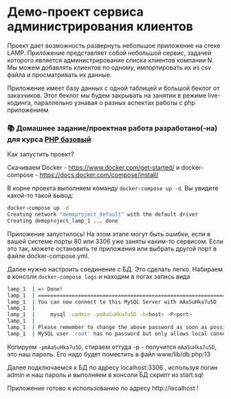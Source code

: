 # Демо-проект сервиса администрирования клиентов

Проект дает возможность развернуть небольшое приложение на стеке LAMP. Приложение представляет собой небольшой сервис,
задачей которого является администрирование списка клиентов компании N. Мы можем добавлять клиентов по одному, импортировать их из csv файла
и просматривать их данные.

Приложение имеет базу данных с одной таблицей и большой беклог от заказчиков. Этот беклог мы будем закрывать на занятии в режиме live-кодинга, 
параллельно узнавая о разных аспектах работы с php приложением

### 📚 Домашнее задание/проектная работа разработано(-на) для курса [PHP базовый](https://otus.ru/lessons/php-basic/?utm_source=github&utm_medium=free&utm_campaign=otus)

Как запустить проект?

Скачиваем Docker - https://www.docker.com/get-started/ и docker-compose - https://docs.docker.com/compose/install/

В корне проекта выполняем команду `docker-compose up -d`. Вы увидите какой-то такой вывод:

```bash
docker-compose up -d
Creating network "demoproject_default" with the default driver
Creating demoproject_lamp_1 ... done
```

Приложение запустилось! На этом этапе могут быть ошибки, если в вашей системе порты 80 или 3306 уже заняты каким-то сервисом. Если это так, можете остановить 
те приложения или выбрать другой порт в файле docker-compose.yml.

Далее нужно настроить соединение с БД. Это сделать легко. Набираем в консоли `docker-compose logs` и находим в логах запись вида

```bash
lamp_1  | => Done!
lamp_1  | ========================================================================
lamp_1  | You can now connect to this MySQL Server with mAaSuHka7u5D
lamp_1  | 
lamp_1  |     mysql -uadmin -pmAaSuHka7u5D -h<host> -P<port>
lamp_1  | 
lamp_1  | Please remember to change the above password as soon as possible!
lamp_1  | MySQL user 'root' has no password but only allows local connections
```

Копируем `-pmAaSuHka7u5D`, стираем оттуда -p - получится `mAaSuHka7u5D`, это наш пароль. Его надо будет поместить в файл www/lib/db.php:13

Далее подключаемся к БД по адресу localhost:3306 , используя логин admin и наш пароль и выполняем в консоли БД скрипт из start.sql

Приложение готово к использованию по адресу http://localhost !